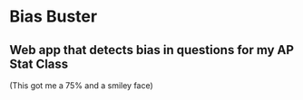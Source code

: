 # Bias Buster

## Web app that detects bias in questions for my AP Stat Class

(This got me a 75% and a smiley face)
